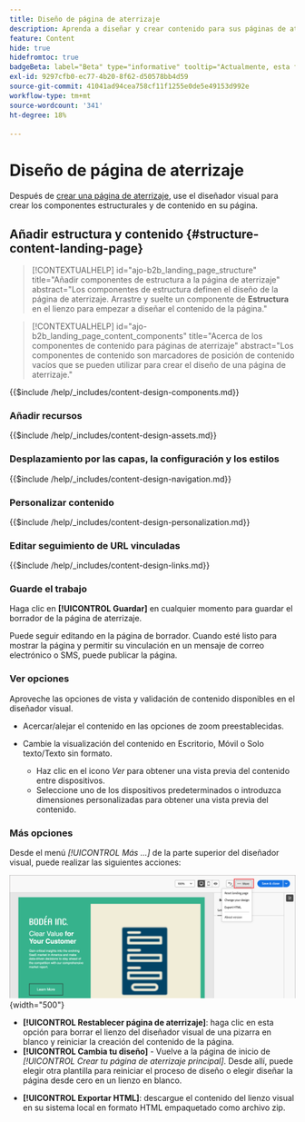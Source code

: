 ```yaml
---
title: Diseño de página de aterrizaje
description: Aprenda a diseñar y crear contenido para sus páginas de aterrizaje que admitan recorridos y campañas de cuenta.
feature: Content
hide: true
hidefromtoc: true
badgeBeta: label="Beta" type="informative" tooltip="Actualmente, esta función está en versión beta limitada"
exl-id: 9297cfb0-ec77-4b20-8f62-d50578bb4d59
source-git-commit: 41041ad94cea758cf11f1255e0de5e49153d992e
workflow-type: tm+mt
source-wordcount: '341'
ht-degree: 18%

---
```


# Diseño de página de aterrizaje

Después de [crear una página de aterrizaje](./landing-pages.md#create-a-landing-page), use el diseñador visual para crear los componentes estructurales y de contenido en su página.

## Añadir estructura y contenido {#structure-content-landing-page}

>[!CONTEXTUALHELP]
>id="ajo-b2b_landing_page_structure"
>title="Añadir componentes de estructura a la página de aterrizaje"
>abstract="Los componentes de estructura definen el diseño de la página de aterrizaje. Arrastre y suelte un componente de **Estructura** en el lienzo para empezar a diseñar el contenido de la página."

>[!CONTEXTUALHELP]
>id="ajo-b2b_landing_page_content_components"
>title="Acerca de los componentes de contenido para páginas de aterrizaje"
>abstract="Los componentes de contenido son marcadores de posición de contenido vacíos que se pueden utilizar para crear el diseño de una página de aterrizaje."

{{$include /help/_includes/content-design-components.md}}

### Añadir recursos

{{$include /help/_includes/content-design-assets.md}}

### Desplazamiento por las capas, la configuración y los estilos

{{$include /help/_includes/content-design-navigation.md}}

### Personalizar contenido

{{$include /help/_includes/content-design-personalization.md}}

### Editar seguimiento de URL vinculadas

{{$include /help/_includes/content-design-links.md}}

### Guarde el trabajo

Haga clic en **[!UICONTROL Guardar]** en cualquier momento para guardar el borrador de la página de aterrizaje.

Puede seguir editando en la página de borrador. Cuando esté listo para mostrar la página y permitir su vinculación en un mensaje de correo electrónico o SMS, puede publicar la página.

### Ver opciones

Aproveche las opciones de vista y validación de contenido disponibles en el diseñador visual.

* Acercar/alejar el contenido en las opciones de zoom preestablecidas.

* Cambie la visualización del contenido en Escritorio, Móvil o Solo texto/Texto sin formato.
   * Haz clic en el icono _Ver_ para obtener una vista previa del contenido entre dispositivos.
   * Seleccione uno de los dispositivos predeterminados o introduzca dimensiones personalizadas para obtener una vista previa del contenido.

### Más opciones

Desde el menú _[!UICONTROL Más ...]_ de la parte superior del diseñador visual, puede realizar las siguientes acciones:

![Haga clic en Más para acceder a las acciones de plantilla](./assets/landing-page-designer-more-menu.png){width="500"}

* **[!UICONTROL Restablecer página de aterrizaje]**: haga clic en esta opción para borrar el lienzo del diseñador visual de una pizarra en blanco y reiniciar la creación del contenido de la página.
* **[!UICONTROL Cambia tu diseño]** - Vuelve a la página de inicio de _[!UICONTROL Crear tu página de aterrizaje principal]_. Desde allí, puede elegir otra plantilla para reiniciar el proceso de diseño o elegir diseñar la página desde cero en un lienzo en blanco.
<!--- * **[!UICONTROL Save as content template]** - Save the page body as a landing page template to be reused across multiple landing pages. You provide a name and description for the template and save it to the list of saved  landing page templates. -->
* **[!UICONTROL Exportar HTML]**: descargue el contenido del lienzo visual en su sistema local en formato HTML empaquetado como archivo zip.
